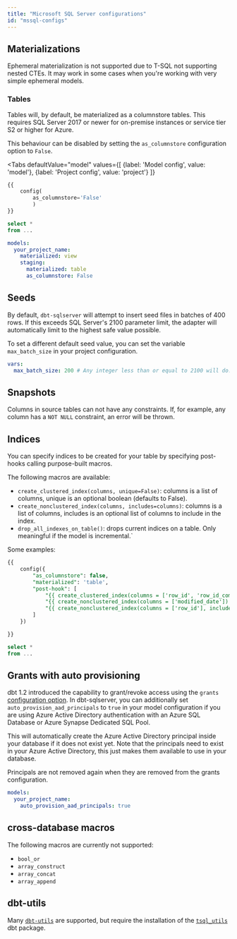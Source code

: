 ```yaml
---
title: "Microsoft SQL Server configurations"
id: "mssql-configs"
---
```


## Materializations

Ephemeral materialization is not supported due to T-SQL not supporting nested CTEs. It may work in some cases when you're working with very simple ephemeral models.

### Tables

Tables will, by default, be materialized as a columnstore tables.
This requires SQL Server 2017 or newer for on-premise instances or service tier S2 or higher for Azure.

This behaviour can be disabled by setting the `as_columnstore` configuration option to `False`.

<Tabs
defaultValue="model"
values={[
{label: 'Model config', value: 'model'},
{label: 'Project config', value: 'project'}
]}
>

<TabItem value="model">

<File name="models/example.sql">

```sql
{{
    config(
        as_columnstore='False'
        )
}}

select *
from ...
```

</File>

</TabItem>

<TabItem value="project">

<File name="dbt_project.yml">

```yaml
models:
  your_project_name:
    materialized: view
    staging:
      materialized: table
      as_columnstore: False
```

</File>

</TabItem>

</Tabs>

## Seeds

By default, `dbt-sqlserver` will attempt to insert seed files in batches of 400 rows.
If this exceeds SQL Server's 2100 parameter limit, the adapter will automatically limit to the highest safe value possible.

To set a different default seed value, you can set the variable `max_batch_size` in your project configuration.

<File name="dbt_project.yml">

```yaml
vars:
  max_batch_size: 200 # Any integer less than or equal to 2100 will do.
```

</File>

## Snapshots

Columns in source tables can not have any constraints.
If, for example, any column has a `NOT NULL` constraint, an error will be thrown.

## Indices

You can specify indices to be created for your table by specifying post-hooks calling purpose-built macros.

The following macros are available:

* `create_clustered_index(columns, unique=False)`: columns is a list of columns, unique is an optional boolean (defaults to False).
* `create_nonclustered_index(columns, includes=columns)`: columns is a list of columns, includes is an optional list of columns to include in the index.
* `drop_all_indexes_on_table()`: drops current indices on a table. Only meaningful if the model is incremental.`

Some examples:

<File name="models/example.sql">

```sql
{{
    config({
        "as_columnstore": false,
        "materialized": 'table',
        "post-hook": [
            "{{ create_clustered_index(columns = ['row_id', 'row_id_complement'], unique=True) }}",
            "{{ create_nonclustered_index(columns = ['modified_date']) }}",
            "{{ create_nonclustered_index(columns = ['row_id'], includes = ['modified_date']) }}",
        ]
    })

}}

select *
from ...
```

</File>

## Grants with auto provisioning

dbt 1.2 introduced the capability to grant/revoke access using the `grants` [configuration option](/reference/resource-configs/grants).
In dbt-sqlserver, you can additionally set `auto_provision_aad_principals` to `true` in your model configuration if you are using Azure Active Directory authentication with an Azure SQL Database or Azure Synapse Dedicated SQL Pool.

This will automatically create the Azure Active Directory principal inside your database if it does not exist yet.
Note that the principals need to exist in your Azure Active Directory, this just makes them available to use in your database.

Principals are not removed again when they are removed from the grants configuration.

<File name="dbt_project.yml">

```yaml
models:
  your_project_name:
    auto_provision_aad_principals: true
```

</File>

## cross-database macros

The following macros are currently not supported:

* `bool_or`
* `array_construct`
* `array_concat`
* `array_append`

## dbt-utils

Many [`dbt-utils`](https://hub.getdbt.com/dbt-labs/dbt_utils/latest/) are supported,
but require the installation of the [`tsql_utils`](https://hub.getdbt.com/dbt-msft/tsql_utils/latest/) dbt package.
